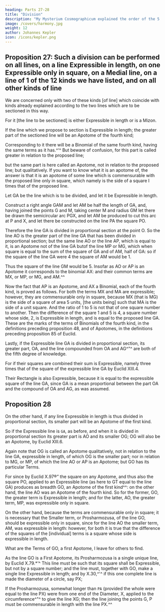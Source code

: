 ```yaml
---
heading: Parts 27-28
title: "Division"
description: "My Mysterium Cosmographicum explained the order of the 5 solids in the world"
image: /covers/harmony.jpg
weight: 12
author: Johannes Kepler
icon: /icons/kepler.png
---
```



## Proposition 27: Such a division can be performed on all lines, on a line Expressible in length, on one Expressible only in square, on a Medial line, on a line of 1 of the 12 kinds we have listed, and on all other kinds of line

We are concerned only with two of these kinds [of line] which coincide with kinds already explained according to the two lines which are to be sectioned in this way.

For it [the line to be sectioned] is either Expressible in length or is a Mizon. 

If the line which we propose to section is Expressible in length; the greater part of the sectioned line will be an Apotome of the fourth kind; 

Corresponding to it there will be a Binomial of the same fourth kind, having the same terms as it has.^‘^ But beware of confusion, for this part is called greater in relation to the proposed line;

but the same part is here called an Apotome, not in relation to the proposed line; but qualitatively. If you want to know what it is an apotome of, the answer is that it is an apotome of some line which is commensurable with the proposed line only in square, which namely is the side of a square I times that of the proposed line.

Let GA be the line which is to be divided, and let it be Expressible in length.

Construct a right angle GAM and let AM be half the length of GA, and, having joined the
points G and M, taking center M and radius GM let there be drawn the semicircular arc PGX,
and let AM be produced to cut this arc at P and X, and let there be constructed on the line PA
the square PO. 

Therefore the line GA is divided in proportional section at the point O. So the line AO is the greater part of the line GA that has been divided in proportional section; but the same line AO or the line AP, which is equal to it, is an Apotome not of the line GA butof the line MP or MG, which when square is equal to the sum of the square
of GA and of AM, half of GA: so if the square of the line GA were 4 the square
of AM would be 1. 

Thus the square of the line GM would be 5. Insofar as AO or AP is an Apotome it corresponds to the binomial AX: and their common terms are MX, or MP, or MG, and AM.^^

Now the fact that AP is an Apotome, and AX a Binomial, each of the fourth kind, is proved as follows. For both the terms MX and MA are expressible; however, they are commensurable only in square, because MX (that is MG) is the
side of a square of area 5 units, [the units being] such that MA is the side
of a unit square. And the ratio of 1 to 5 is not that of one square number to
another. Then the difference of the square 1 and 5 is 4, a square number whose
side, 2, is Expressible in length, and is equal to the proposed line GA. These
are the marks of the terms of Binomials of the fourth kind, in the definitions
preceding proposition 48, and of Apotomes, in the definitions preceding proposition 85 of Euclid.

Lastly, if the Expressible line GA is divided in proportional section, its greater part, OA, and the line compounded from OA and AG^"^ are both of the fifth degree of knowledge.

For if their squares are combined their sum is Expressible, namely three times that of the square of the expressible line GA by Euclid XIII.4.

Their Rectangle is also Expressible, because it is equal to the expressible square of the line GA, since GA is a mean proportional between the part OA and the compound of OA and AG, as was assumed.



## Proposition 28

On the other hand, if any line Expressible in length is thus divided in proportional section, its smaller part will be an Apotome of the first kind.

So if the Expressible line is `GA`, as before, and when it is divided in proportional section its greater part is AO and its smaller OG; OG will also be an Apotome, by Euclid XIII.6.

Again note that OG is called an Apotome qualitatively, not in relation to the line GA, expressible in length, of which OG is the smaller part; nor in relation to MG, or MP, of which the line AO or AP is an Apotome; but GO has its
particular Terms. 

For since by Euclid X.97®” the square on any Apotome, and thus also the square PO, applied to an Expressible line (as here to GT equal to the line GA) produces as breadth GO, an Apotome of the first kind^^: on the other hand, the line AO was an Apotome of the fourth kind. So for the former, GO, the greater term is Expressible in length; and for the latter, AO, the greater term, MP, was expressible only in square.

On the other hand, because the terms are commensurable only in square; it is necessary that the Smaller term, or Prosharmozusa, of the line GO, should be expressible only in square, since for the line AO the smaller term, AM, was expressible in length: however, for both it is true that the difference of the squares of the [individual] terms is a square whose side is expressible in length.

What are the Terms of GO, a first Apotome, I leave for others to find. 

As the line GO is a First Apotome, its Prosharmozusa is a single unique line, by Euclid X.79.*’^ This line must be such that its square shall be Expressible, but not by a square number; and the line must, together with GO, make a single
line Expressible in length; and by X.30,^'^ if this one complete line is made the
diameter of a circle, say PX; 

If the Prosharmozusa, somewhat longer than `PA` (provided the whole were equal to the line PX) were from one end of the
Diameter, X, applied to the circumference^"^ to give the line XG; then the line
joining the points G, P must be commensurable in length with the line PX.^^

